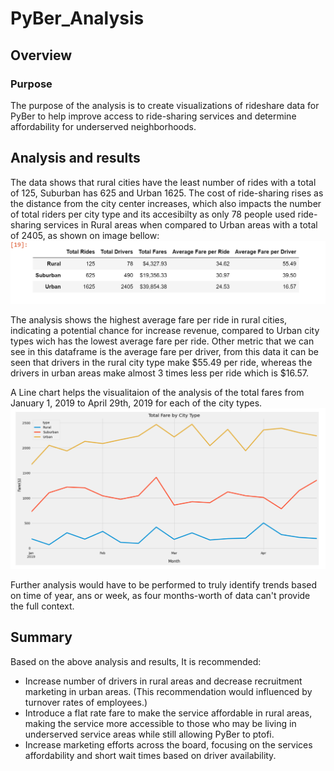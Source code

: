 # PyBer_Analysis
## Overview
### Purpose
The purpose of the analysis is to create visualizations of rideshare data for PyBer to 
help improve access to ride-sharing services and determine 
affordability for underserved neighborhoods.

## Analysis and results
The data shows that rural cities have the least number of rides with a total of 125, Suburban has 625 and Urban 1625.
The cost of ride-sharing rises as the distance from the city center increases, which also impacts the number of total riders per city type and its accesibilty as only 78 people used ride-sharing services in Rural areas when compared to Urban areas with a total of 2405, as shown on image bellow:
![This is an image](https://github.com/Fbullman/PyBer_Analysis/blob/main/Resources/Ride%20share%20comparison.png)


The analysis shows the highest average fare per ride in rural cities, indicating a potential chance for increase revenue, compared to Urban city types wich has the lowest average fare per ride. Other metric that we can see in this dataframe is the average fare per driver, from this data it can be seen that drivers in the rural city type make $55.49 per ride, whereas the drivers in urban areas make almost 3 times less per ride which is $16.57.

A Line chart helps the  visualitaion of the analysis of the total fares from January 1, 2019 to April 29th, 2019 for each of the city types.
![This is an image](https://github.com/Fbullman/PyBer_Analysis/blob/main/Resources/PyBer_fare_summary.png)

Further analysis would have to be performed to truly identify trends based on time of year, ans or week, as four months-worth of data can't provide the full context.


## Summary
Based on the above analysis and results, It is recommended:

- Increase number of drivers in rural areas and decrease recruitment marketing in urban areas. (This recommendation would influenced by turnover rates of employees.)
- Introduce a flat rate fare to make the service affordable in rural areas, making the service more accessible to those who may be living in underserved service areas while still allowing PyBer to ptofi.
- Increase marketing efforts across the board, focusing on the services affordability and short wait times based on driver availability.

